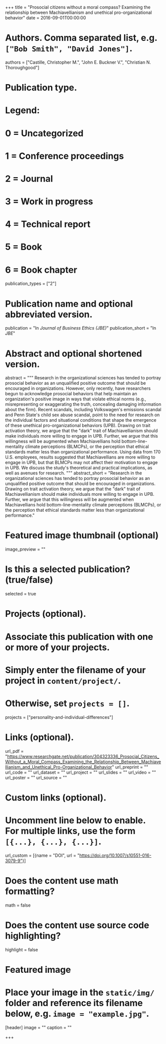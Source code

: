 +++
title = "Prosocial citizens without a moral compass? Examining the relationship between Machiavellianism and unethical pro-organizational behavior"
date = 2016-09-01T00:00:00

# Authors. Comma separated list, e.g. `["Bob Smith", "David Jones"]`.
authors = ["Castille, Christopher M.", "John E. Buckner V.", "Christian N. Thoroughgood"]

# Publication type.
# Legend:
# 0 = Uncategorized
# 1 = Conference proceedings
# 2 = Journal
# 3 = Work in progress
# 4 = Technical report
# 5 = Book
# 6 = Book chapter
publication_types = ["2"]

# Publication name and optional abbreviated version.
publication = "In *Journal of Business Ethics (JBE)*"
publication_short = "In *JBE*"

# Abstract and optional shortened version.
abstract = """
Research in the organizational sciences has tended to portray prosocial behavior as an unqualified positive outcome that should be encouraged in organizations. However, only recently, have researchers begun to acknowledge prosocial behaviors that help maintain an organization's positive image in ways that violate ethical norms (e.g., misrepresenting or exaggerating the truth, concealing damaging information about the firm). Recent scandals, including Volkswagen's emissions scandal and Penn State's child sex abuse scandal, point to the need for research on the individual factors and situational conditions that shape the emergence of these unethical pro-organizational behaviors (UPB). Drawing on trait activation theory, we argue that the "dark" trait of Machiavellianism should make individuals more willing to engage in UPB. Further, we argue that this willingness will be augmented when Machiavellians hold bottom-line-mentality climate perceptions (BLMCPs), or the perception that ethical standards matter less than organizational performance. Using data from 170 U.S. employees, results suggested that Machiavellians are more willing to engage in UPB, but that BLMCPs may not affect their motivation to engage in UPB. We discuss the study's theoretical and practical implications, as well as avenues for research.
"""
abstract_short = "Research in the organizational sciences has tended to portray prosocial behavior as an unqualified positive outcome that should be encouraged in organizations. Drawing on trait activation theory, we argue that the "dark" trait of Machiavellianism should make individuals more willing to engage in UPB. Further, we argue that this willingness will be augmented when Machiavellians hold bottom-line-mentality climate perceptions (BLMCPs), or the perception that ethical standards matter less than organizational performance."

# Featured image thumbnail (optional)
image_preview = ""

# Is this a selected publication? (true/false)
selected = true

# Projects (optional).
#   Associate this publication with one or more of your projects.
#   Simply enter the filename of your project in `content/project/`.
#   Otherwise, set `projects = []`.
projects = ["personality-and-individual-differences"]

# Links (optional).
url_pdf = "https://www.researchgate.net/publication/304323336_Prosocial_Citizens_Without_a_Moral_Compass_Examining_the_Relationship_Between_Machiavellianism_and_Unethical_Pro-Organizational_Behavior"
url_preprint = ""
url_code = ""
url_dataset = ""
url_project = ""
url_slides = ""
url_video = ""
url_poster = ""
url_source = ""

# Custom links (optional).
#   Uncomment line below to enable. For multiple links, use the form `[{...}, {...}, {...}]`.
url_custom = [{name = "DOI", url = "https://doi.org/10.1007/s10551-016-3079-9"}]

# Does the content use math formatting?
math = false

# Does the content use source code highlighting?
highlight = false

# Featured image
# Place your image in the `static/img/` folder and reference its filename below, e.g. `image = "example.jpg"`.
[header]
image = ""
caption = ""

+++

